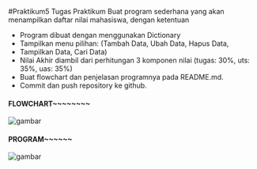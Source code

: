 #Praktikum5
Tugas Praktikum
Buat program sederhana yang akan menampilkan daftar nilai
mahasiswa, dengan ketentuan

- Program dibuat dengan menggunakan Dictionary
- Tampilkan menu pilihan: (Tambah Data, Ubah Data, Hapus Data,
- Tampilkan Data, Cari Data)
- Nilai Akhir diambil dari perhitungan 3 komponen nilai (tugas: 30%, uts: 35%, uas: 35%)
- Buat flowchart dan penjelasan programnya pada README.md.
- Commit dan push repository ke github.

#### FLOWCHART~~~~~~~~
![gambar](https://user-images.githubusercontent.com/56957725/70366468-1a2f7680-18ca-11ea-9bb9-c8b13fef0a04.png)

#### PROGRAM~~~~~~
![gambar](https://user-images.githubusercontent.com/56957725/70374720-7a550580-1928-11ea-9389-5f87f9aeb6c7.png)

